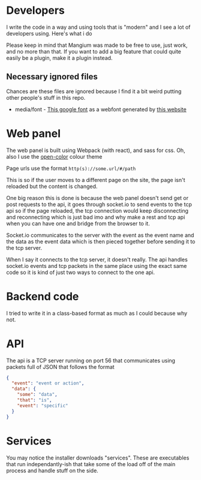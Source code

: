# Developers
I write the code in a way and using tools that is "modern" and I see a lot of developers using. Here's what i do

Please keep in mind that Mangium was made to be free to use, just work, and no more than that. If you want to add a big feature that could quite easily be a plugin, make it a plugin instead.

## Necessary ignored files
Chances are these files are ignored because I find it a bit weird putting other people's stuff in this repo.

 - media/font - [This google font](https://fonts.google.com/specimen/Roboto) as a webfont generated by [this website](https://www.fontsquirrel.com/tools/webfont-generator)


# Web panel
The web panel is built using Webpack (with react), and sass for css. Oh, also I use the [open-color](https://yeun.github.io/open-color/) colour theme

Page urls use the format `http(s)://some.url/#/path`

This is so if the user moves to a different page on the site, the page isn't reloaded but the content is changed. 

One big reason this is done is because the web panel doesn't send get or post requests to the api, it goes through socket.io to send events to the tcp api so if the page reloaded, the tcp connection would keep disconnecting and reconnecting which is just bad imo and why make a rest and tcp api when you can have one and bridge from the browser to it.

Socket.io communicates to the server with the event as the event name and the data as the event data which is then pieced together before sending it to the tcp server.

When I say it connects to the tcp server, it doesn't really. The api handles socket.io events and tcp packets in the same place using the exact same code so it is kind of just two ways to connect to the one api.

# Backend code
I tried to write it in a class-based format as much as I could because why not.

# API
The api is a TCP server running on port 56 that communicates using packets full of JSON that follows the format
```JSON
{
  "event": "event or action",
  "data": {
    "some": "data",
    "that": "is",
    "event": "specific"
  }
}
```

# Services
You may notice the installer downloads "services". These are executables that run independantly-ish that take some of the load off of the main process and handle stuff on the side.

